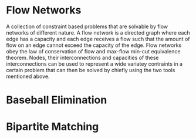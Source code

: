 # Flow Networks
A collection of constraint based problems that are solvable by flow networks of different nature. 
A flow network is a directed graph where each edge has a capacity and each edge receives a flow such that the amount of flow on an edge cannot exceed the capacity of the edge. Flow networks obey the law of conservation of flow and max-flow min-cut equivalence theorem. Nodes, their interconnections and capacities of these interconnections can be used to represent a wide variatey contraints in a certain problem that can then be solved by chiefly using the two tools mentioned above.

# Baseball Elimination
# Bipartite Matching
